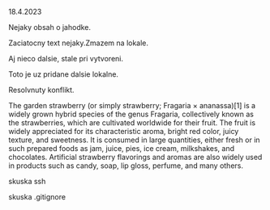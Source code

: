 18.4.2023

Nejaky obsah o jahodke.

Zaciatocny text nejaky.Zmazem na lokale.

Aj nieco dalsie, stale pri vytvoreni.

Toto je uz pridane dalsie lokalne.

Resolvnuty konflikt.

The garden strawberry (or simply strawberry; Fragaria × ananassa)[1] is a widely grown hybrid species of the genus Fragaria, collectively known as the strawberries, which are cultivated worldwide for their fruit. The fruit is widely appreciated for its characteristic aroma, bright red color, juicy texture, and sweetness. It is consumed in large quantities, either fresh or in such prepared foods as jam, juice, pies, ice cream, milkshakes, and chocolates. Artificial strawberry flavorings and aromas are also widely used in products such as candy, soap, lip gloss, perfume, and many others.


skuska ssh

skuska .gitignore
